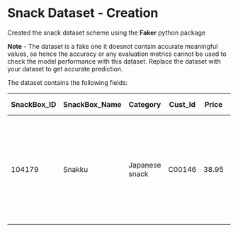 # Snack Dataset - Creation

Created the snack dataset scheme using the **Faker** python package

**Note** - The dataset is a fake one it doesnot contain accurate meaningful values, so hence the accuracy or any evaluation metrics cannot be used to check the model performance with this dataset. Replace the dataset with your dataset to get accurate prediction.

The dataset contains the following fields:

| SnackBox_ID |	SnackBox_Name |	Category | Cust_Id | Price | Coupon |	Discount(%)	| Description	| Month	| Year|	Purchase Made|
| --- | --- |  --- | --- |  --- | --- |  --- | --- |  --- | ---  | --- |  
|104179	|Snakku	|Japanese snack|	C00146|	38.95|	Y	|10	|Authentic snacks made by Japanese snack makers! Each Snakku box is wrapped in beautifully made, reusable washi furoshiki paper and filled with tasty Japanese treats.|	Jan	|2018|	Y.
